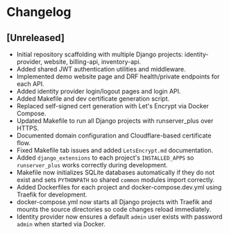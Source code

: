 # Changelog

## [Unreleased]
- Initial repository scaffolding with multiple Django projects: identity-provider, website, billing-api, inventory-api.
- Added shared JWT authentication utilities and middleware.
- Implemented demo website page and DRF health/private endpoints for each API.
- Added identity provider login/logout pages and login API.
- Added Makefile and dev certificate generation script.
- Replaced self-signed cert generation with Let's Encrypt via Docker Compose.
- Updated Makefile to run all Django projects with runserver_plus over HTTPS.
- Documented domain configuration and Cloudflare-based certificate flow.
- Fixed Makefile tab issues and added `LetsEncrypt.md` documentation.
- Added `django_extensions` to each project's `INSTALLED_APPS` so
  `runserver_plus` works correctly during development.
- Makefile now initializes SQLite databases automatically if they do not exist
  and sets `PYTHONPATH` so shared `common` modules import correctly.
- Added Dockerfiles for each project and docker-compose.dev.yml using Traefik for development.
- docker-compose.yml now starts all Django projects with Traefik and mounts the source
  directories so code changes reload immediately.
- Identity provider now ensures a default `admin` user exists with password `admin` when started via Docker.
